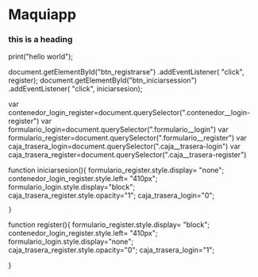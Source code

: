 # Maquiapp
### this is a heading

print("hello world");



document.getElementById("btn_registrarse") .addEventListener( "click", register);
document.getElementById("btn_iniciarsession") .addEventListener( "click", iniciarsesion);

var contenedor_login_register=document.querySelector(".contenedor__login-register")
var formulario_login=document.querySelector(".formulario__login")
var formulario_register=document.querySelector(".formulario__register")
var caja_trasera_login=document.querySelector(".caja__trasera-login")
var caja_trasera_register=document.querySelector(".caja__trasera-register")

function iniciarsesion(){
    formulario_register.style.display= "none";
    contenedor_login_register.style.left= "410px";
    formulario_login.style.display="block";
    caja_trasera_register.style.opacity="1";
    caja_trasera_login="0";
    
    }

function register(){
formulario_register.style.display= "block";
contenedor_login_register.style.left= "410px";
formulario_login.style.display="none";
caja_trasera_register.style.opacity="0";
caja_trasera_login="1";

}

